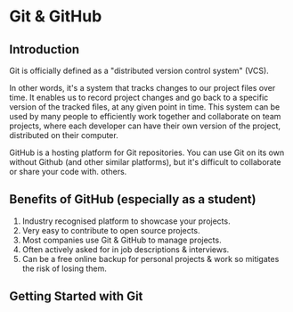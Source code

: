 # Git & GitHub 

## Introduction 

Git is officially defined as a "distributed version control system" (VCS). 

In other words, it's a system that tracks changes to our project files over time. It enables us to record project changes and go back to a specific version of the tracked files, at any given point in time.  This system can be used by many people to efficiently work together and collaborate on team projects, where each developer can have their own version of the project, distributed on their computer.

GitHub is a hosting platform for Git repositories. You can use Git on its own without Github (and other similar platforms), but it's difficult to collaborate or share your code with. others. 

## Benefits of GitHub (especially as a student)
1. Industry recognised platform to showcase your projects.  
2. Very easy to contribute to open source projects. 
3. Most companies use Git & GitHub to manage projects. 
4. Often actively asked for in job descriptions & interviews. 
5. Can be a free online backup for personal projects & work so mitigates the risk of losing them. 


## Getting Started with Git 